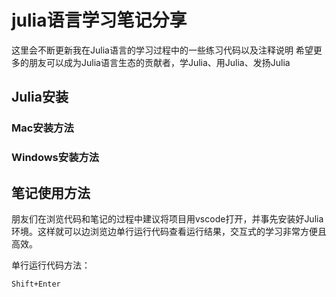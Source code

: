 # julia语言学习笔记分享

这里会不断更新我在Julia语言的学习过程中的一些练习代码以及注释说明
希望更多的朋友可以成为Julia语言生态的贡献者，学Julia、用Julia、发扬Julia

## Julia安装

### Mac安装方法

### Windows安装方法


## 笔记使用方法
朋友们在浏览代码和笔记的过程中建议将项目用vscode打开，并事先安装好Julia环境。这样就可以边浏览边单行运行代码查看运行结果，交互式的学习非常方便且高效。

单行运行代码方法：
```
Shift+Enter
```